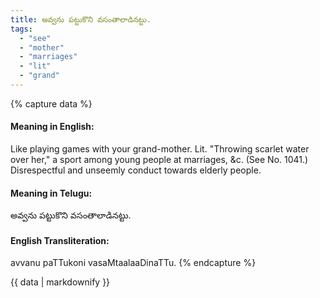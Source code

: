 ```yaml
---
title: అవ్వను పట్టుకొని వసంతాలాడినట్టు.
tags:
  - "see"
  - "mother"
  - "marriages"
  - "lit"
  - "grand"
---
```


{% capture data %}
#### Meaning in English:
Like playing games with your grand-mother.
Lit. "Throwing scarlet water over her," a sport among young people at marriages, &c.
(See No. 1041.)
Disrespectful and unseemly conduct towards elderly people.

#### Meaning in Telugu:
అవ్వను పట్టుకొని వసంతాలాడినట్టు.

#### English Transliteration:
avvanu paTTukoni vasaMtaalaaDinaTTu.
{% endcapture %}

<div class="notice">{{ data | markdownify }}</div>

